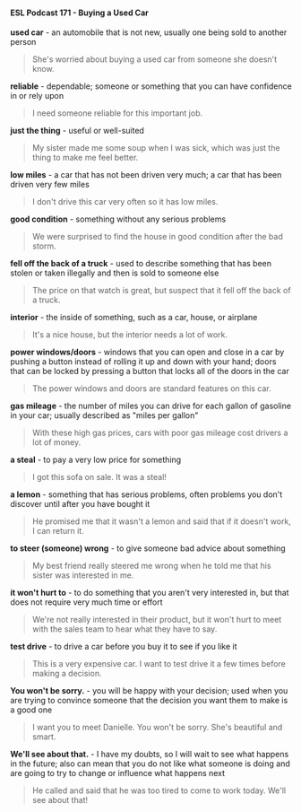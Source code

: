 #### ESL Podcast 171 - Buying a Used Car

**used car** - an automobile that is not new, usually one being sold to another
person

> She's worried about buying a used car from someone she doesn't know.

**reliable** - dependable; someone or something that you can have confidence in
or rely upon

> I need someone reliable for this important job.

**just the thing** - useful or well-suited

> My sister made me some soup when I was sick, which was just the thing to
make me feel better.

**low miles** - a car that has not been driven very much; a car that has been driven
very few miles

> I don't drive this car very often so it has low miles.

**good condition** - something without any serious problems

> We were surprised to find the house in good condition after the bad storm.

**fell off the back of a truck** - used to describe something that has been stolen or
taken illegally and then is sold to someone else

> The price on that watch is great, but suspect that it fell off the back of a truck.

**interior** - the inside of something, such as a car, house, or airplane

> It's a nice house, but the interior needs a lot of work.

**power windows/doors** - windows that you can open and close in a car by
pushing a button instead of rolling it up and down with your hand; doors that can
be locked by pressing a button that locks all of the doors in the car

> The power windows and doors are standard features on this car.

**gas mileage** - the number of miles you can drive for each gallon of gasoline in
your car; usually described as "miles per gallon"

> With these high gas prices, cars with poor gas mileage cost drivers a lot of
money.

**a steal** - to pay a very low price for something

> I got this sofa on sale. It was a steal!

**a lemon** - something that has serious problems, often problems you don't
discover until after you have bought it

> He promised me that it wasn't a lemon and said that if it doesn't work, I can
return it.

**to steer (someone) wrong** - to give someone bad advice about something

> My best friend really steered me wrong when he told me that his sister was
interested in me.

**it won't hurt to** - to do something that you aren't very interested in, but that
does not require very much time or effort

> We're not really interested in their product, but it won't hurt to meet with the
sales team to hear what they have to say.

**test drive** - to drive a car before you buy it to see if you like it

> This is a very expensive car. I want to test drive it a few times before making a
decision.

**You won't be sorry.** - you will be happy with your decision; used when you are
trying to convince someone that the decision you want them to make is a good
one

> I want you to meet Danielle. You won't be sorry. She's beautiful and smart.

**We'll see about that.** - I have my doubts, so I will wait to see what happens in
the future; also can mean that you do not like what someone is doing and are
going to try to change or influence what happens next

> He called and said that he was too tired to come to work today. We'll see about
that!

